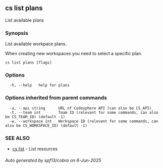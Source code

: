 ## cs list plans

List available plans

### Synopsis

List available workpace plans.

When creating new workspaces you need to select a specific plan.

```
cs list plans [flags]
```

### Options

```
  -h, --help   help for plans
```

### Options inherited from parent commands

```
  -a, --api string      URL of Codesphere API (can also be CS_API)
  -t, --team int        Team ID (relevant for some commands, can also be CS_TEAM_ID) (default -1)
  -w, --workspace int   Workspace ID (relevant for some commands, can also be CS_WORKSPACE_ID) (default -1)
```

### SEE ALSO

* [cs list](cs_list.md)	 - List resources

###### Auto generated by spf13/cobra on 6-Jun-2025
